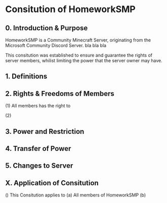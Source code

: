 # Consitution of HomeworkSMP

## 0. Introduction & Purpose

HomeworkSMP is a Community Minecraft Server, originating from the Microsoft Community Discord Server.
bla bla bla

This consitution was established to ensure and guarantee the rights of server members, whilist limiting the power that the server owner may have.

## 1. Definitions

## 2. Rights & Freedoms of Members
(1) All members has the right to

(2) 

## 3. Power and Restriction

## 4. Transfer of Power

## 5. Changes to Server

## X. Application of Consitution
() This Consitution applies to
    (a) All members of HomeworkSMP
    (b)